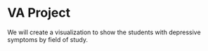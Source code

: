 # VA Project
We will create a visualization to show the students with depressive symptoms by field of study.
